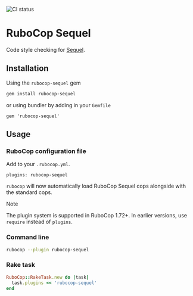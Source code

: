 ![CI status](https://github.com/rubocop/rubocop-sequel/workflows/CI/badge.svg)

# RuboCop Sequel

Code style checking for [Sequel](https://sequel.jeremyevans.net/).

## Installation

Using the `rubocop-sequel` gem

```bash
gem install rubocop-sequel
```

or using bundler by adding in your `Gemfile`

```
gem 'rubocop-sequel'
```

## Usage

### RuboCop configuration file

Add to your `.rubocop.yml`.

```
plugins: rubocop-sequel
```

`rubocop` will now automatically load RuboCop Sequel
cops alongside with the standard cops.

> [!NOTE]
> The plugin system is supported in RuboCop 1.72+. In earlier versions, use `require` instead of `plugins`.

### Command line

```bash
rubocop --plugin rubocop-sequel
```

### Rake task

```ruby
RuboCop::RakeTask.new do |task|
  task.plugins << 'rubocop-sequel'
end
```
